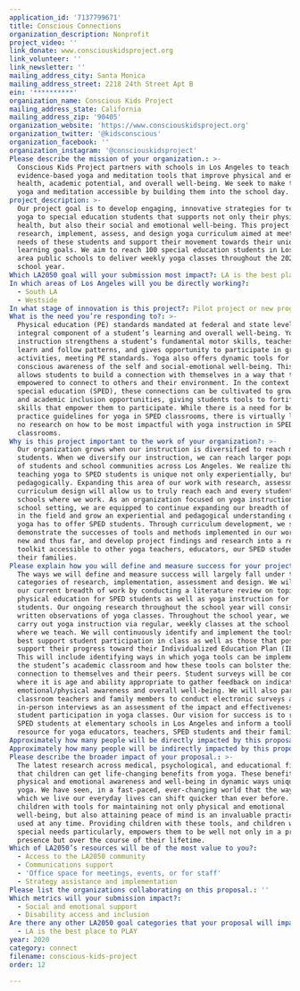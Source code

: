 ```yaml
---
application_id: '7137799671'
title: Conscious Connections
organization_description: Nonprofit
project_video: ''
link_donate: www.consciouskidsproject.org
link_volunteer: ''
link_newsletter: ''
mailing_address_city: Santa Monica
mailing_address_street: 2218 24th Street Apt B
ein: '**********'
organization_name: Conscious Kids Project
mailing_address_state: California
mailing_address_zip: '90405'
organization_website: 'https://www.consciouskidsproject.org'
organization_twitter: '@kidsconscious'
organization_facebook: ''
organization_instagram: '@consciouskidsproject'
Please describe the mission of your organization.: >-
  Conscious Kids Project partners with schools in Los Angeles to teach students
  evidence-based yoga and meditation tools that improve physical and emotional
  health, academic potential, and overall well-being. We seek to make tools of
  yoga and meditation accessible by building them into the school day.
project_description: >-
  Our project goal is to develop engaging, innovative strategies for teaching
  yoga to special education students that supports not only their physical
  health, but also their social and emotional well-being. This project will
  research, implement, assess, and design yoga curriculum aimed at meeting the
  needs of these students and support their movement towards their unique
  learning goals. We aim to reach 100 special education students in Los Angeles
  area public schools to deliver weekly yoga classes throughout the 2020/2021
  school year.
Which LA2050 goal will your submission most impact?: LA is the best place to CONNECT
In which areas of Los Angeles will you be directly working?:
  - South LA
  - Westside
In what stage of innovation is this project?: Pilot project or new program (testing or implementing a new idea)
What is the need you’re responding to?: >-
  Physical education (PE) standards mandated at federal and state levels are an
  integral component of a student’s learning and overall well-being. Yoga
  instruction strengthens a student’s fundamental motor skills, teaches them to
  learn and follow patterns, and gives opportunity to participate in group
  activities, meeting PE standards. Yoga also offers dynamic tools for building
  conscious awareness of the self and social-emotional well-being. This practice
  allows students to build a connection with themselves in a way that they feel
  empowered to connect to others and their environment. In the context of
  special education (SPED), these connections can be cultivated to grow social
  and academic inclusion opportunities, giving students tools to fortify the
  skills that empower them to participate. While there is a need for best
  practice guidelines for yoga in SPED classrooms, there is virtually little or
  no research on how to be most impactful with yoga instruction in SPED
  classrooms.
Why is this project important to the work of your organization?: >-
  Our organization grows when our instruction is diversified to reach more
  students. When we diversify our instruction, we can reach larger populations
  of students and school communities across Los Angeles. We realize that
  teaching yoga to SPED students is unique not only experientially, but also
  pedagogically. Expanding this area of our work with research, assessment, and
  curriculum design will allow us to truly reach each and every student at the
  schools where we work. As an organization focused on yoga instruction in a
  school setting, we are equipped to continue expanding our breadth of knowledge
  in the field and grow an experiential and pedagogical understanding of what
  yoga has to offer SPED students. Through curriculum development, we seek to
  demonstrate the successes of tools and methods implemented in our work both
  new and thus far, and develop project findings and research into a resource
  toolkit accessible to other yoga teachers, educators, our SPED students and
  their families.
Please explain how you will define and measure success for your project.: >-
  The ways we will define and measure success will largely fall under the
  categories of research, implementation, assessment and design. We will augment
  our current breadth of work by conducting a literature review on topics of
  physical education for SPED students as well as yoga instruction for SPED
  students. Our ongoing research throughout the school year will consist of
  written observations of yoga classes. Throughout the school year, we will
  carry out yoga instruction via regular, weekly classes at the school sites
  where we teach. We will continuously identify and implement the tools that
  best support student participation in class as well as those that positively
  support their progress toward their Individualized Education Plan (IEP) goals.
  This will include identifying ways in which yoga tools can be implemented in
  the student’s academic classroom and how these tools can bolster their
  connection to themselves and their peers. Student surveys will be conducted
  where it is age and ability appropriate to gather feedback on indicators of
  emotional/physical awareness and overall well-being. We will also partner with
  classroom teachers and family members to conduct electronic surveys and
  in-person interviews as an assessment of the impact and effectiveness of
  student participation in yoga classes. Our vision for success is to reach 100
  SPED students at elementary schools in Los Angeles and inform a toolkit
  resource for yoga educators, teachers, SPED students and their families.
Approximately how many people will be directly impacted by this proposal?: '350'
Approximately how many people will be indirectly impacted by this proposal?: '2500'
Please describe the broader impact of your proposal.: >-
  The latest research across medical, psychological, and educational fields show
  that children can get life-changing benefits from yoga. These benefits support
  physical and emotional awareness and well-being in dynamic ways unique to
  yoga. We have seen, in a fast-paced, ever-changing world that the ways in
  which we live our everyday lives can shift quicker than ever before. Providing
  children with tools for maintaining not only physical and emotional
  well-being, but also attaining peace of mind is an invaluable practice to be
  used at any time. Providing children with these tools, and children with
  special needs particularly, empowers them to be well not only in a practice of
  presence but over the course of their lifetime.
Which of LA2050’s resources will be of the most value to you?:
  - Access to the LA2050 community
  - Communications support
  - 'Office space for meetings, events, or for staff'
  - Strategy assistance and implementation
Please list the organizations collaborating on this proposal.: ''
Which metrics will your submission impact?:
  - Social and emotional support
  - Disability access and inclusion
Are there any other LA2050 goal categories that your proposal will impact?:
  - LA is the best place to PLAY
year: 2020
category: connect
filename: conscious-kids-project
order: 12

---
```

